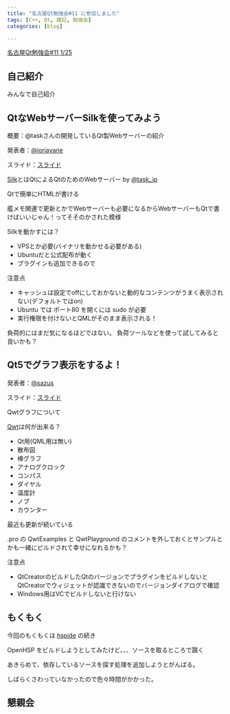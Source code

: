 ```yaml
---
title: "名古屋Qt勉強会#11 に参加しました"
tags: [C++, Qt, 雑記, 勉強会]
categories: [blog]

---
```


[名古屋Qt勉強会#11 1/25][1]

 [1]: http://www.zusaar.com/event/2987003

## 自己紹介

みんなで自己紹介

## QtなWebサーバーSilkを使ってみよう

概要：@taskさんの開発しているQt製Webサーバーの紹介

発表者：[@ioriayane][2]

 [2]: https://twitter.com/IoriAYANE

スライド：[スライド][3]

 [3]: https://skydrive.live.com/view.aspx?resid=EB0105628CDDA274!1705&cid=eb0105628cdda274&app=PowerPoint&wdo=2&authkey=!APnQqbO3wjP_IGk

[Silk][4]とはQtによるQtのためのWebサーバー by [@task_jp][5]

 [4]: http://silk.qtquick.me/
 [5]: https://twitter.com/task_jp

Qtで簡単にHTMLが書ける

艦メモ関連で更新とかでWebサーバーも必要になるからWebサーバーもQtで書けばいいじゃん！ってそそのかされた模様

Silkを動かすには？

  * VPSとか必要(バイナリを動かせる必要がある)
  * Ubuntuだと公式配布が動く
  * プラグインも追加できるので

注意点

  * キャッシュは設定でoffにしておかないと動的なコンテンツがうまく表示されない(デフォルトではon)
  * Ubuntu では ポート80 を開くには sudo が必要
  * 実行権限を付けないとQMLがそのまま表示される！

負荷的にはまだ気になるほどではない。 負荷ツールなどを使って試してみると良いかも？

## Qt5でグラフ表示をするよ！

発表者：[@sazus][6]

 [6]: https://twitter.com/sazus

スライド：[スライド][7]

 [7]: http://www.slideshare.net/sazuzas/20140125-qt-nagoya11qtgraph

Qwtグラフについて

[Qwt][8]は何が出来る？

 [8]: http://qwt.sourceforge.net/

  * Qt用(QML用は無い)
  * 散布図
  * 棒グラフ
  * アナログクロック
  * コンパス
  * ダイヤル
  * 温度計
  * ノブ
  * カウンター

最近も更新が続いている

.pro の QwtExamples と QwtPlayground のコメントを外しておくとサンプルとかも一緒にビルドされて幸せになれるかも？

注意点

  * QtCreatorのビルドしたQtのバージョンでプラグインをビルドしないとQtCreatorでウィジェットが認識できないのでバージョンダイアログで確認
  * Windows用はVCでビルドしないと行けない

## もくもく

今回のもくもくは [hspide][9] の続き

 [9]: https://github.com/sharkpp/hspide

OpenHSP をビルドしようとしてみたけど、、、ソースを取るところで躓く

あきらめて、依存しているソースを探す処理を追加しようとがんばる。

しばらくさわっていなかったので色々時間がかかった。

## 懇親会